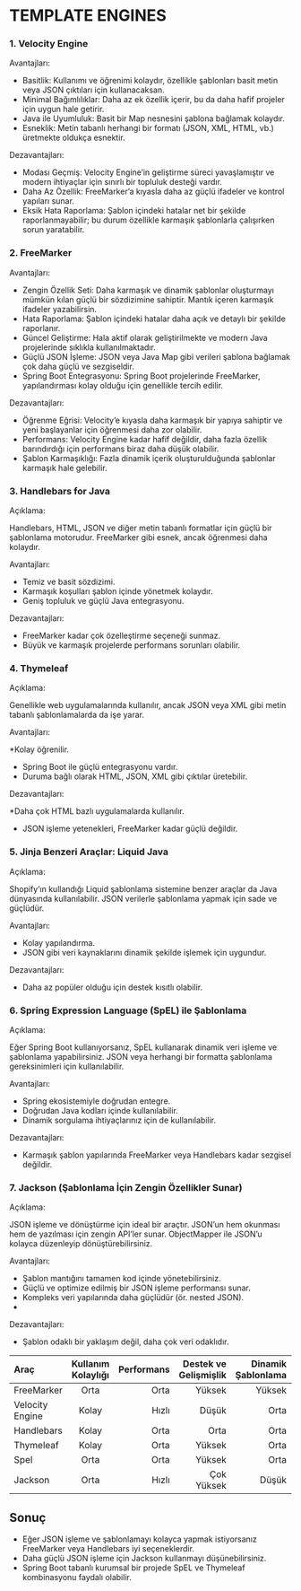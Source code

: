 # TEMPLATE ENGINES

### 1. Velocity Engine

Avantajları:

* Basitlik: Kullanımı ve öğrenimi kolaydır, özellikle şablonları basit metin veya JSON çıktıları için kullanacaksan.
* Minimal Bağımlılıklar: Daha az ek özellik içerir, bu da daha hafif projeler için uygun hale getirir.
* Java ile Uyumluluk: Basit bir Map nesnesini şablona bağlamak kolaydır.
* Esneklik: Metin tabanlı herhangi bir formatı (JSON, XML, HTML, vb.) üretmekte oldukça esnektir.

Dezavantajları:

* Modası Geçmiş: Velocity Engine’in geliştirme süreci yavaşlamıştır ve modern ihtiyaçlar için sınırlı bir topluluk desteği vardır.
* Daha Az Özellik: FreeMarker’a kıyasla daha az güçlü ifadeler ve kontrol yapıları sunar.
* Eksik Hata Raporlama: Şablon içindeki hatalar net bir şekilde raporlanmayabilir; bu durum özellikle karmaşık şablonlarla çalışırken sorun yaratabilir.

### 2. FreeMarker

Avantajları:

* Zengin Özellik Seti: Daha karmaşık ve dinamik şablonlar oluşturmayı mümkün kılan güçlü bir sözdizimine sahiptir. Mantık içeren karmaşık ifadeler yazabilirsin.
* Hata Raporlama: Şablon içindeki hatalar daha açık ve detaylı bir şekilde raporlanır.
* Güncel Geliştirme: Hala aktif olarak geliştirilmekte ve modern Java projelerinde sıklıkla kullanılmaktadır.
* Güçlü JSON İşleme: JSON veya Java Map gibi verileri şablona bağlamak çok daha güçlü ve sezgiseldir.
* Spring Boot Entegrasyonu: Spring Boot projelerinde FreeMarker, yapılandırması kolay olduğu için genellikle tercih edilir.

Dezavantajları:

* Öğrenme Eğrisi: Velocity’e kıyasla daha karmaşık bir yapıya sahiptir ve yeni başlayanlar için öğrenmesi daha zor olabilir.
* Performans: Velocity Engine kadar hafif değildir, daha fazla özellik barındırdığı için performans biraz daha düşük olabilir.
* Şablon Karmaşıklığı: Fazla dinamik içerik oluşturulduğunda şablonlar karmaşık hale gelebilir.

### 3. Handlebars for Java

Açıklama: 

Handlebars, HTML, JSON ve diğer metin tabanlı formatlar için güçlü bir şablonlama motorudur. FreeMarker gibi esnek, ancak öğrenmesi daha kolaydır.

Avantajları:

* Temiz ve basit sözdizimi.
* Karmaşık koşulları şablon içinde yönetmek kolaydır.
* Geniş topluluk ve güçlü Java entegrasyonu.

Dezavantajları:

* FreeMarker kadar çok özelleştirme seçeneği sunmaz.
* Büyük ve karmaşık projelerde performans sorunları olabilir.

### 4. Thymeleaf

Açıklama: 

Genellikle web uygulamalarında kullanılır, ancak JSON veya XML gibi metin tabanlı şablonlamalarda da işe yarar.

Avantajları:

*Kolay öğrenilir.
* Spring Boot ile güçlü entegrasyonu vardır.
* Duruma bağlı olarak HTML, JSON, XML gibi çıktılar üretebilir.

Dezavantajları:

*Daha çok HTML bazlı uygulamalarda kullanılır.
* JSON işleme yetenekleri, FreeMarker kadar güçlü değildir.

### 5. Jinja Benzeri Araçlar: Liquid Java

Açıklama: 

Shopify’ın kullandığı Liquid şablonlama sistemine benzer araçlar da Java dünyasında kullanılabilir. JSON verilerle şablonlama yapmak için sade ve güçlüdür.

Avantajları:

* Kolay yapılandırma.
* JSON gibi veri kaynaklarını dinamik şekilde işlemek için uygundur.

Dezavantajları:

* Daha az popüler olduğu için destek kısıtlı olabilir.

### 6. Spring Expression Language (SpEL) ile Şablonlama

Açıklama: 

Eğer Spring Boot kullanıyorsanız, SpEL kullanarak dinamik veri işleme ve şablonlama yapabilirsiniz. JSON veya herhangi bir formatta şablonlama gereksinimleri için kullanılabilir.

Avantajları:

* Spring ekosistemiyle doğrudan entegre.
* Doğrudan Java kodları içinde kullanılabilir.
* Dinamik sorgulama ihtiyaçlarınız için de kullanılabilir.

Dezavantajları:

* Karmaşık şablon yapılarında FreeMarker veya Handlebars kadar sezgisel değildir.

### 7. Jackson (Şablonlama İçin Zengin Özellikler Sunar)

Açıklama: 

JSON işleme ve dönüştürme için ideal bir araçtır. JSON’un hem okunması hem de yazılması için zengin API’ler sunar. ObjectMapper ile JSON’u kolayca düzenleyip dönüştürebilirsiniz.

Avantajları:

* Şablon mantığını tamamen kod içinde yönetebilirsiniz.
* Güçlü ve optimize edilmiş bir JSON işleme performansı sunar.
* Kompleks veri yapılarında daha güçlüdür (ör. nested JSON).
* 
Dezavantajları:

* Şablon odaklı bir yaklaşım değil, daha çok veri odaklıdır.

| Araç            | Kullanım Kolaylığı | Performans | Destek ve Gelişmişlik | Dinamik Şablonlama | JSON Dönüşümü | Spring ile Entegrasyon |
| :-------------- | :----------------: | ---------: | --------------------: | -----------------: | ------------: | ---------------------: |
| FreeMarker      |        Orta        |       Orta |                Yüksek |             Yüksek |         Güçlü |                    İyi |
| Velocity Engine |       Kolay        |      Hızlı |                 Düşük |               Orta |          Orta |                  Zayıf |
| Handlebars      |       Kolay        |       Orta |                  Orta |               Orta |          Orta |                   Orta |
| Thymeleaf       |       Kolay        |       Orta |                Yüksek |               Orta |         Zayıf |                  Güçlü |
| Spel            |        Orta        |       Orta |                Yüksek |               Orta |          Orta |                  Güçlü |
| Jackson         |        Orta        |      Hızlı |            Çok Yüksek |              Düşük |     Çok Güçlü |                    İyi |


## Sonuç

* Eğer JSON işleme ve şablonlamayı kolayca yapmak istiyorsanız FreeMarker veya Handlebars iyi seçeneklerdir.
* Daha güçlü JSON işleme için Jackson kullanmayı düşünebilirsiniz.
* Spring Boot tabanlı kurumsal bir projede SpEL ve Thymeleaf kombinasyonu faydalı olabilir.
